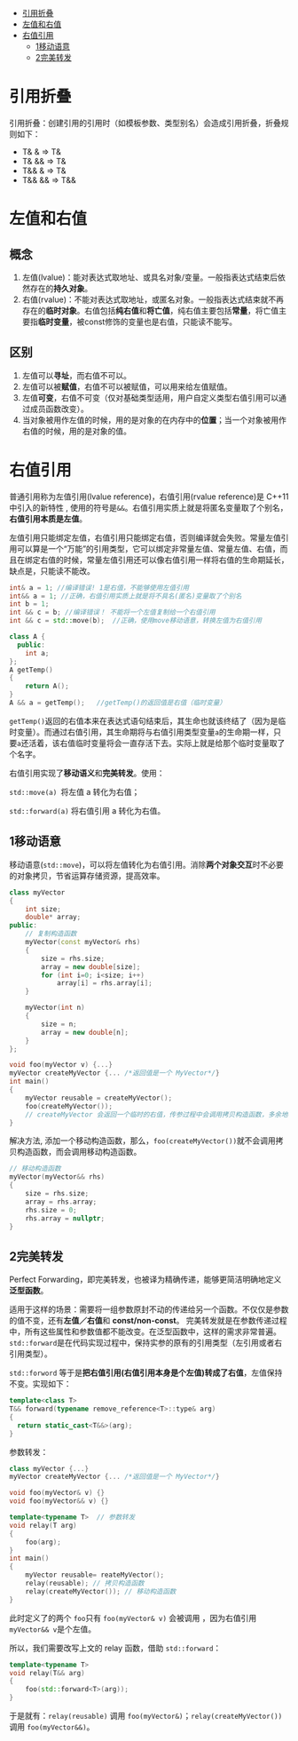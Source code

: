 <!-- GFM-TOC -->

* [引用折叠](#引用折叠)
* [左值和右值](#左值和右值)
* [右值引用](#右值引用)
  * [1移动语意](#1移动语意)
  * [2完美转发](#2完美转发)

<!-- GFM-TOC -->



# 引用折叠

引用折叠：创建引用的引用时（如模板参数、类型别名）会造成引用折叠，折叠规则如下：

- T& & => T&
- T& && => T&
- T&& & => T&
- T&& && => T&&





# 左值和右值

## 概念

1. 左值(lvalue)：能对表达式取地址、或具名对象/变量。一般指表达式结束后依然存在的**持久对象**。
2. 右值(rvalue)：不能对表达式取地址，或匿名对象。一般指表达式结束就不再存在的**临时对象**。右值包括**纯右值**和**将亡值**，纯右值主要包括**常量**，将亡值主要指**临时变量**，被const修饰的变量也是右值，只能读不能写。

## 区别

1. 左值可以**寻址**，而右值不可以。
2. 左值可以被**赋值**，右值不可以被赋值，可以用来给左值赋值。
3. 左值**可变**，右值不可变（仅对基础类型适用，用户自定义类型右值引用可以通过成员函数改变）。
4. 当对象被用作左值的时候，用的是对象的在内存中的**位置**；当一个对象被用作右值的时候，用的是对象的值。



# 右值引用

普通引用称为左值引用(lvalue reference)，右值引用(rvalue reference)是 C++11 中引入的新特性 , 使用的符号是`&&`。右值引用实质上就是将匿名变量取了个别名，**右值引用本质是左值**。

左值引用只能绑定左值，右值引用只能绑定右值，否则编译就会失败。常量左值引用可以算是一个“万能”的引用类型，它可以绑定非常量左值、常量左值、右值，而且在绑定右值的时候，常量左值引用还可以像右值引用一样将右值的生命期延长，缺点是，只能读不能改。

```c++
int& a = 1; //编译错误! 1是右值，不能够使用左值引用
int&& a = 1; //正确，右值引用实质上就是将不具名(匿名)变量取了个别名
int b = 1;
int && c = b; //编译错误！ 不能将一个左值复制给一个右值引用
int && c = std::move(b);  //正确，使用move移动语意，转换左值为右值引用

class A {
  public:
    int a;
};
A getTemp()
{
    return A();
}
A && a = getTemp();   //getTemp()的返回值是右值（临时变量）
```

`getTemp()`返回的右值本来在表达式语句结束后，其生命也就该终结了（因为是临时变量）。而通过右值引用，其生命期将与右值引用类型变量`a`的生命期一样，只要`a`还活着，该右值临时变量将会一直存活下去。实际上就是给那个临时变量取了个名字。

右值引用实现了**移动语义**和**完美转发**。使用：

`std::move(a) `将左值 a 转化为右值；

`std::forward(a)` 将右值引用 a 转化为右值。

## 1移动语意

移动语意(`std::move`)，可以将左值转化为右值引用。消除**两个对象交互**时不必要的对象拷贝，节省运算存储资源，提高效率。

```c++
class myVector 
{
    int size;
    double* array;
public:
    // 复制构造函数
    myVector(const myVector& rhs) 
    {  
        size = rhs.size; 
        array = new double[size];
        for (int i=0; i<size; i++) 
            array[i] = rhs.array[i]; 
	}

    myVector(int n) 
    {
        size = n;
        array = new double[n];
    }
};

void foo(myVector v) {...}
myVector createMyVector {... /*返回值是一个 MyVector*/}
int main() 
{
	myVector reusable = createMyVector();
	foo(createMyVector());
	// createMyVector 会返回一个临时的右值，传参过程中会调用拷贝构造函数，多余地被复制一次
}
```

解决方法, 添加一个移动构造函数，那么，`foo(createMyVector())`就不会调用拷贝构造函数，而会调用移动构造函数。

```c++
// 移动构造函数
myVector(myVector&& rhs) 
{  
    size = rhs.size; 
    array = rhs.array;
    rhs.size = 0;
    rhs.array = nullptr;
}
```

## 2完美转发

Perfect Forwarding，即完美转发，也被译为精确传递，能够更简洁明确地定义**泛型函数**。

适用于这样的场景：需要将一组参数原封不动的传递给另一个函数。不仅仅是参数的值不变，还有**左值／右值**和 **const/non-const**。 完美转发就是在参数传递过程中，所有这些属性和参数值都不能改变。在泛型函数中，这样的需求非常普遍。`std::forward`是在代码实现过程中，保持实参的原有的引用类型（左引用或者右引用类型）。

`std::forword` 等于是**把右值引用(右值引用本身是个左值)转成了右值**，左值保持不变。实现如下：

```c++
template<class T>
T&& forward(typename remove_reference<T>::type& arg) 
{
  return static_cast<T&&>(arg);
}
```

参数转发：

```c++
class myVector {...} 
myVector createMyVector {... /*返回值是一个 MyVector*/}

void foo(myVector& v) {}
void foo(myVector&& v) {}

template<typename T>  // 参数转发
void relay(T arg) 
{
	foo(arg);
}
int main() 
{
	myVector reusable= reateMyVector();
	relay(reusable); // 拷贝构造函数
	relay(createMyVector()); // 移动构造函数
}
```

此时定义了的两个 `foo`只有 `foo(myVector& v)` 会被调用 ，因为右值引用`myVector&& v`是个左值。

所以，我们需要改写上文的 relay 函数，借助 `std::forward`：

```c++
template<typename T>
void relay(T&& arg) 
{
    foo(std::forward<T>(arg));
}
```

于是就有：`relay(reusable)` 调用 `foo(myVector&)`；`relay(createMyVector()) `调用 `foo(myVector&&)`。




